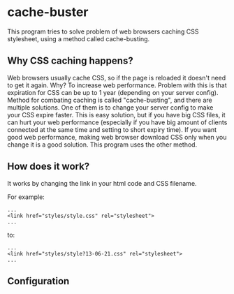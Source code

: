 # cache-buster

This program tries to solve problem of web browsers caching CSS stylesheet, using a method called cache-busting.

## Why CSS caching happens?

Web browsers usually cache CSS, so if the page is reloaded it doesn't need to get it again. Why? To increase web performance. Problem with this is that expiration for CSS can be up to 1 year (depending on your server config). Method for combating caching is called "cache-busting", and there are multiple solutions. One of them is to change your server config to make your CSS expire faster. This is easy solution, but if you have big CSS files, it can hurt your web performance (especially if you have big amount of clients connected at the same time and setting to short expiry time). If you want good web performance, making web browser download CSS only when you change it is a good solution. This program uses the other method.

## How does it work?

It works by changing the link in your html code and CSS filename.

For example:
```
...
<link href="styles/style.css" rel="stylesheet">
...
```
to:
```
...
<link href="styles/style?13-06-21.css" rel="stylesheet">
...
```
## Configuration
